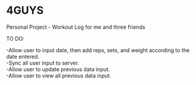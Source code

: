 # 4GUYS
Personal Project - Workout Log for me and three friends

TO DO:

-Allow user to input date, then add reps, sets, and weight according to the date entered. <br>
-Sync all user input to server. <br>
-Allow user to update previous data input. <br>
-Allow user to view all previous data input.
